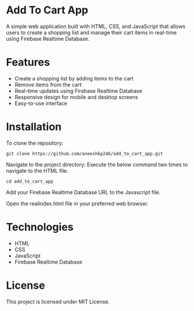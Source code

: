 # Add To Cart App

A simple web application built with HTML, CSS, and JavaScript that allows users to create a shopping list and manage their cart items in real-time using Firebase Realtime Database. 

# Features

* Create a shopping list by adding items to the cart
* Remove items from the cart
* Real-time updates using Firebase Realtime Database
* Responsive design for mobile and desktop screens
* Easy-to-use interface

# Installation 

To clone the repository:

```
git clone https://github.com/aneeshkp246/add_to_cart_app.git
```
Navigate to the project directory:
Execute the below command two times to navigate to the HTML file.

```
cd add_to_cart_app
```
Add your Firebase Realtime Database URL to the Javascript file.

Open the realindex.html file in your preferred web browser.

# Technologies

* HTML
* CSS
* JavaScript
* Firebase Realtime Database

# License

This project is licensed under MIT License.
